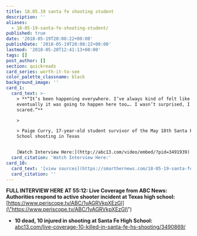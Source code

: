 ```yaml
---
title: 18.05.19 santa fe shooting student
description: ''
aliases:
  - 18-05-19-santa-fe-shooting-student/
published: true
date: '2018-05-19T20:08:22+00:00'
publishDate: '2018-05-19T20:08:22+00:00'
lastmod: '2018-05-20T12:41:13+00:00'
tags: []
post_author: []
section: quickreads
card_series: worth-it-to-see
color_palette_classname: black
background_image: ''
card_1:
  card_text: >-
    > **“It’s been happening everywhere. I’ve always kind of felt like
    eventually it was going to happen here too…. I wasn’t surprised, I was just
    scared.”**

    > 

    > Paige Curry, 17-year-old student survivor of the May 18th Santa Fe High
    School shooting in Texas


    [Watch Interview Here:](http://abc13.com/video/embed/?pid=3491939)
  card_citation: 'Watch Interview Here:'
card_10:
  card_text: '[view sources](https://smarthernews.com/18-05-19-santa-fe-shooting-student/)'
  card_citation: ''
---
```

**FULL INTERVIEW HERE AT 55:12: Live Coverage from ABC News: Authorities respond to active shooter incident at Texas high school:** [https://www.periscope.tv/ABC/1vAGRVkpXEzGl](\"https://www.periscope.tv/ABC/1vAGRVkpXEzGl\")

*   **10 dead, 10 injured in shooting at Santa Fe High School:** [abc13.com/live-coverage-10-killed-in-santa-fe-hs-shooting/3490869/](\"http://abc13.com/live-coverage-10-killed-in-santa-fe-hs-shooting/3490869/\")